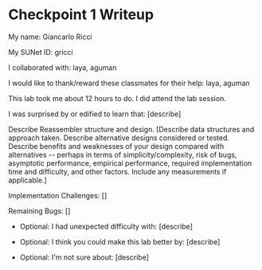 Checkpoint 1 Writeup
====================

My name: Giancarlo Ricci

My SUNet ID: gricci

I collaborated with: laya, aguman

I would like to thank/reward these classmates for their help: laya, aguman

This lab took me about 12 hours to do. I did attend the lab session.

I was surprised by or edified to learn that: [describe]

Describe Reassembler structure and design. [Describe data structures and
approach taken. Describe alternative designs considered or tested.
Describe benefits and weaknesses of your design compared with
alternatives -- perhaps in terms of simplicity/complexity, risk of
bugs, asymptotic performance, empirical performance, required
implementation time and difficulty, and other factors. Include any
measurements if applicable.]

Implementation Challenges:
[]

Remaining Bugs:
[]

- Optional: I had unexpected difficulty with: [describe]

- Optional: I think you could make this lab better by: [describe]

- Optional: I'm not sure about: [describe]
